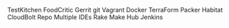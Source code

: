 TestKitchen
FoodCritic
Gerrit
git
Vagrant
Docker
TerraForm
Packer
Habitat
CloudBolt
Repo
Multiple IDEs
Rake
Make
Hub
Jenkins

